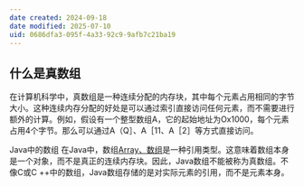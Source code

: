 ```yaml
---
date created: 2024-09-18
date modified: 2025-07-10
uid: 0686dfa3-095f-4a33-92c9-9afb7c21ba19
---
```

## 什么是真数组

在计算机科学中，真数组是一种连续分配的内存块，其中每个元素占用相同的字节大小。这种连续内存分配的好处是可以通过索引直接访问任何元素，而不需要进行额外的计算。例如，假设有一个整型数组A，它的起始地址为Ox1000，每个元素占用4个字节。那么可以通过A（Q］、A［11、A［2］等方式直接访问。

Java中的数组 在Java中，数组[Array、数组](Array、数组.md)是一种引用类型。这意味着数组本身是一个对象，而不是真正的连续内存块。因此，Java数组不能被称为真数组。不像C或C ++中的数组，Java数组存储的是对实际元素的引用，而不是元素本身。
